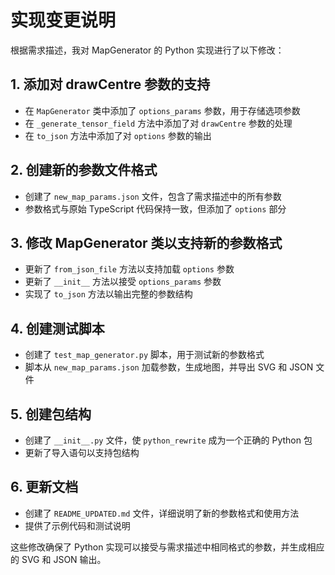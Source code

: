 # 实现变更说明

根据需求描述，我对 MapGenerator 的 Python 实现进行了以下修改：

## 1. 添加对 drawCentre 参数的支持

- 在 `MapGenerator` 类中添加了 `options_params` 参数，用于存储选项参数
- 在 `_generate_tensor_field` 方法中添加了对 `drawCentre` 参数的处理
- 在 `to_json` 方法中添加了对 `options` 参数的输出

## 2. 创建新的参数文件格式

- 创建了 `new_map_params.json` 文件，包含了需求描述中的所有参数
- 参数格式与原始 TypeScript 代码保持一致，但添加了 `options` 部分

## 3. 修改 MapGenerator 类以支持新的参数格式

- 更新了 `from_json_file` 方法以支持加载 `options` 参数
- 更新了 `__init__` 方法以接受 `options_params` 参数
- 实现了 `to_json` 方法以输出完整的参数结构

## 4. 创建测试脚本

- 创建了 `test_map_generator.py` 脚本，用于测试新的参数格式
- 脚本从 `new_map_params.json` 加载参数，生成地图，并导出 SVG 和 JSON 文件

## 5. 创建包结构

- 创建了 `__init__.py` 文件，使 `python_rewrite` 成为一个正确的 Python 包
- 更新了导入语句以支持包结构

## 6. 更新文档

- 创建了 `README_UPDATED.md` 文件，详细说明了新的参数格式和使用方法
- 提供了示例代码和测试说明

这些修改确保了 Python 实现可以接受与需求描述中相同格式的参数，并生成相应的 SVG 和 JSON 输出。